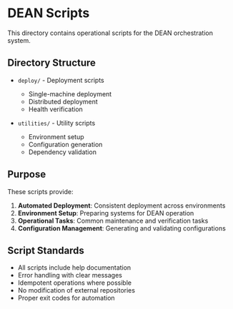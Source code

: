 # DEAN Scripts

This directory contains operational scripts for the DEAN orchestration system.

## Directory Structure

- `deploy/` - Deployment scripts
  - Single-machine deployment
  - Distributed deployment
  - Health verification

- `utilities/` - Utility scripts
  - Environment setup
  - Configuration generation
  - Dependency validation

## Purpose

These scripts provide:

1. **Automated Deployment**: Consistent deployment across environments
2. **Environment Setup**: Preparing systems for DEAN operation
3. **Operational Tasks**: Common maintenance and verification tasks
4. **Configuration Management**: Generating and validating configurations

## Script Standards

- All scripts include help documentation
- Error handling with clear messages
- Idempotent operations where possible
- No modification of external repositories
- Proper exit codes for automation